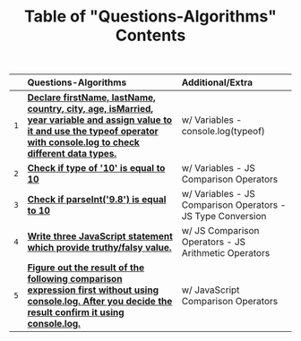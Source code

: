 <div align="center">

<h1>Table of "Questions-Algorithms" Contents</h1>

<br>

</div>

|     | Questions-Algorithms                                                                                                                                                                                                                                                                          | Additional/Extra                                            |
| :-- | :-------------------------------------------------------------------------------------------------------------------------------------------------------------------------------------------------------------------------------------------------------------------------------------------- | :---------------------------------------------------------- |
| `1` | **[Declare firstName, lastName, country, city, age, isMarried, year variable and assign value to it and use the typeof operator with console.log to check different data types.](https://github.com/emr3rden/JavaScript-Trainings/tree/main/Questions-Algorithms/Questions-Algorithms/1.js)** | w/ Variables - console.log(typeof)                          |
| `2` | **[Check if type of '10' is equal to 10](https://github.com/emr3rden/JavaScript-Trainings/tree/main/Questions-Algorithms/Questions-Algorithms/2.js)**                                                                                                                                         | w/ Variables - JS Comparison Operators                      |
| `3` | **[Check if parseInt('9.8') is equal to 10](https://github.com/emr3rden/JavaScript-Trainings/tree/main/Questions-Algorithms/Questions-Algorithms/3.js)**                                                                                                                                      | w/ Variables - JS Comparison Operators - JS Type Conversion |
| `4` | **[Write three JavaScript statement which provide truthy/falsy value.](https://github.com/emr3rden/JavaScript-Trainings/tree/main/Questions-Algorithms/Questions-Algorithms/4.js)**                                                                                                           | w/ JS Comparison Operators - JS Arithmetic Operators        |
| `5` | **[Figure out the result of the following comparison expression first without using console.log. After you decide the result confirm it using console.log.](https://github.com/emr3rden/JavaScript-Trainings/tree/main/Questions-Algorithms/Questions-Algorithms/5.js)**                      | w/ JavaScript Comparison Operators                          |
